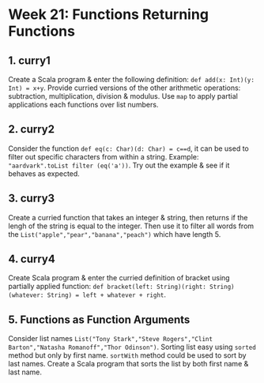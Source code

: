 # Week 21: Functions Returning Functions
## 1. curry1
Create a Scala program & enter the following definition: `def add(x: Int)(y: Int) = x+y`. Provide curried versions of the other arithmetic operations: subtraction, multiplication, division & modulus. Use `map` to apply partial applications each functions over list numbers.

## 2. curry2
Consider the function `def eq(c: Char)(d: Char) = c==d`, it can be used to filter out specific characters from within a string. Example: `"aardvark".toList filter (eq('a'))`. Try out the example & see if it behaves as expected. 

## 3. curry3
Create a curried function that takes an integer & string, then returns if the lengh of the string is equal to the integer. Then use it to filter all words from the `List("apple","pear","banana","peach")` which have length 5.

## 4. curry4
Create Scala program & enter the curried definition of bracket using partially applied function: `def bracket(left: String)(right: String)(whatever: String) = left + whatever + right`. 

## 5. Functions as Function Arguments
Consider list names `List("Tony Stark","Steve Rogers","Clint Barton","Natasha Romanoff","Thor Odinson")`. Sorting list easy using `sorted` method but only by first name. `sortWith` method could be used to sort by last names. Create a Scala program that sorts the list by both first name & last name.
